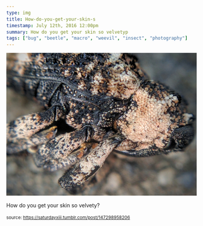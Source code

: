 ```yaml
---
type: img
title: How-do-you-get-your-skin-s
timestamp: July 12th, 2016 12:00pm
summary: How do you get your skin so velvetyp 
tags: ["bug", "beetle", "macro", "weevil", "insect", "photography"]
---
```

<img src="../media/147298958206.jpg"/>
                                                                                          
How do you get your skin so velvety?
 
                                    
                
                
                
                
                                
<small>source: https://saturdayxiii.tumblr.com/post/147298958206</small>